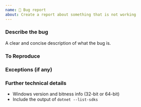 ```yaml
---
name: 🐞 Bug report
about: Create a report about something that is not working
---
```


<!--
Please keep in mind that the GitHub issue tracker is not intended as a general support forum, but for reporting **non-security** bugs and feature requests.
-->

### Describe the bug
A clear and concise description of what the bug is.

### To Reproduce
<!--
Provide the log.txt with the error observed, along with project file(s) and / or if possible minimalistic repro project hosted in a GitHub repo.
-->

### Exceptions (if any)
<!-- 
Include the exception you get when facing this issue
-->

### Further technical details
- Windows version and bitness info (32-bit or 64-bit)
- Include the output of `dotnet --list-sdks`
